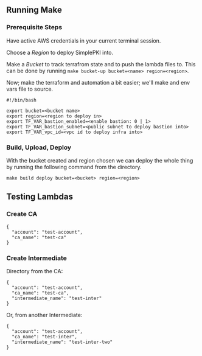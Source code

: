 ## Running Make

### Prerequisite Steps

Have active AWS credentials in your current terminal session.

Choose a *Region* to deploy SimplePKI into.

Make a *Bucket* to track terrafrom state and to push the lambda files to. This can be done by running `make bucket-up bucket=<name> region=<region>`.

Now; make the terraform and automation a bit easier; we'll make and env vars file to source.

```
#!/bin/bash 

export bucket=<bucket name>
export region=<region to deploy in>
export TF_VAR_bastion_enabled=<enable bastion: 0 | 1>
export TF_VAR_bastion_subnet=<public subnet to deploy bastion into>
export TF_VAR_vpc_id=<vpc id to deploy infra into>

```

### Build, Upload, Deploy

With the bucket created and region chosen we can deploy the whole thing by running the following command from the directory.

```
make build deploy bucket=<bucket> region=<region>
```

## Testing Lambdas

### Create CA

```
{
  "account": "test-account",
  "ca_name": "test-ca"
}
```

### Create Intermediate

Directory from the CA:

```
{
  "account": "test-account",
  "ca_name": "test-ca",
  "intermediate_name": "test-inter"
}
```

Or, from another Intermediate:

```
{
  "account": "test-account",
  "ca_name": "test-inter",
  "intermediate_name": "test-inter-two"
}
```



